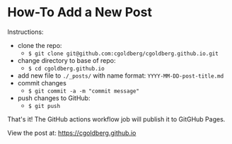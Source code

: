 # How-To Add a New Post

Instructions:

- clone the repo:
  - `$ git clone git@github.com:cgoldberg/cgoldberg.github.io.git`
- change directory to base of repo:
  - `$ cd cgoldberg.github.io`
- add new file to `./_posts/` with name format: `YYYY-MM-DD-post-title.md`
- commit changes
  - `$ git commit -a -m "commit message"`
- push changes to GitHub:
  - `$ git push`

That's it! The GitHub actions workflow job will publish it to GitGHub Pages.

View the post at: https://cgoldberg.github.io

